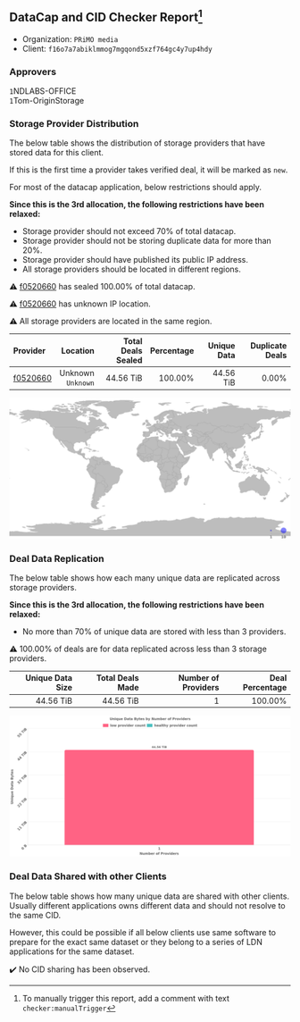 ## DataCap and CID Checker Report[^1]
 - Organization: `PRiMO media`
 - Client: `f16o7a7abiklmmog7mgqond5xzf764gc4y7up4hdy`
### Approvers
`1`NDLABS-OFFICE<br/>`1`Tom-OriginStorage

### Storage Provider Distribution
The below table shows the distribution of storage providers that have stored data for this client.

If this is the first time a provider takes verified deal, it will be marked as `new`.

For most of the datacap application, below restrictions should apply.

**Since this is the 3rd allocation, the following restrictions have been relaxed:**
 - Storage provider should not exceed 70% of total datacap.
 - Storage provider should not be storing duplicate data for more than 20%.
 - Storage provider should have published its public IP address.
 - All storage providers should be located in different regions.

⚠️ [f0520660](https://filfox.info/en/address/f0520660) has sealed 100.00% of total datacap.

⚠️ [f0520660](https://filfox.info/en/address/f0520660) has unknown IP location.

⚠️ All storage providers are located in the same region.

| Provider                                            |              Location | Total Deals Sealed | Percentage | Unique Data | Duplicate Deals |
| :-------------------------------------------------- | --------------------: | -----------------: | ---------: | ----------: | --------------: |
| [f0520660](https://filfox.info/en/address/f0520660) | Unknown<br/>`Unknown` |          44.56 TiB |    100.00% |   44.56 TiB |           0.00% |

![Provider Distribution](https://raw.githubusercontent.com/data-preservation-programs/filplus-checker-assets/main/filecoin-project/filecoin-plus-large-datasets/issues/1194/1675240397598.png)
### Deal Data Replication
The below table shows how each many unique data are replicated across storage providers.

**Since this is the 3rd allocation, the following restrictions have been relaxed:**
- No more than 70% of unique data are stored with less than 3 providers.

⚠️ 100.00% of deals are for data replicated across less than 3 storage providers.

| Unique Data Size | Total Deals Made | Number of Providers | Deal Percentage |
| ---------------: | ---------------: | ------------------: | --------------: |
|        44.56 TiB |        44.56 TiB |                   1 |         100.00% |

![Replication Distribution](https://raw.githubusercontent.com/data-preservation-programs/filplus-checker-assets/main/filecoin-project/filecoin-plus-large-datasets/issues/1194/1675240398571.png)
### Deal Data Shared with other Clients
The below table shows how many unique data are shared with other clients.
Usually different applications owns different data and should not resolve to the same CID.

However, this could be possible if all below clients use same software to prepare for the exact same dataset or they belong to a series of LDN applications for the same dataset.

✔️ No CID sharing has been observed.

[^1]: To manually trigger this report, add a comment with text `checker:manualTrigger`
